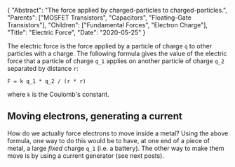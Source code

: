 {
	"Abstract": "The force applied by charged-particles to charged-particles.", 
	"Parents": ["MOSFET Transistors", "Capacitors", "Floating-Gate Transistors"], 
	"Children": ["Fundamental Forces", "Electron Charge"], 
	"Title": "Electric Force",
	"Date": "2020-05-25"
}

The electric force is the force applied by a particle of charge `q` to other particles with a charge. The following formula gives the value of the electric force that a particle of charge `q_1` applies on another particle of charge `q_2` separated by distance `r`: 

`F = k q_1 * q_2 / (r * r)`

where `k` is the Coulomb's constant.

## Moving electrons, generating a current

How do we actually force electrons to move inside a metal? Using the above formula, one way to do this would be to have, at one end of a piece of metal, a large _fixed_ charge `q_1` (i.e. a battery). The other way to make them move is by using a current generator (see next posts).